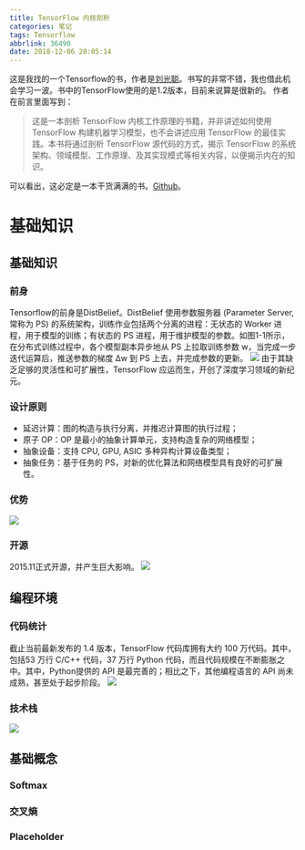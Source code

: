 ```yaml
---
title: TensorFlow 内核剖析
categories: 笔记
tags: Tensorflow
abbrlink: 36490
date: 2018-12-06 20:05:14
---
```

这是我找的一个Tensorflow的书，作者是[刘光聪](https://www.jianshu.com/p/fda4ae1e2547)。书写的非常不错，我也借此机会学习一波。书中的TensorFlow使用的是1.2版本，目前来说算是很新的。
作者在前言里面写到：
>这是一本剖析 TensorFlow 内核工作原理的书籍，并非讲述如何使用 TensorFlow 构建机器学习模型，也不会讲述应用 TensorFlow 的最佳实践。本书将通过剖析 TensorFlow 源代码的方式，揭示 TensorFlow 的系统架构、领域模型、工作原理、及其实现模式等相关内容，以便揭示内在的知识。

可以看出，这必定是一本干货满满的书。[Github](https://github.com/horance-liu/tensorflow-internals-errors)。
<!--more-->
# 基础知识
## 基础知识
### 前身
Tensorflow的前身是DistBelief。DistBelief 使用参数服务器 (Parameter Server, 常称为 PS) 的系统架构，训练作业包括两个分离的进程：无状态的 Worker 进程，用于模型的训练；有状态的 PS 进程，用于维护模型的参数。如图1-1所示，在分布式训练过程中，各个模型副本异步地从 PS 上拉取训练参数 w，当完成一步迭代运算后，推送参数的梯度 ∆w 到 PS 上去，并完成参数的更新。
![](/TensorFlow-内核剖析/20181206081413795.png)
由于其缺乏足够的灵活性和可扩展性，TensorFlow 应运而生，开创了深度学习领域的新纪元。
### 设计原则
- 延迟计算：图的构造与执行分离，并推迟计算图的执行过程；
- 原子 OP：OP 是最小的抽象计算单元，支持构造复杂的网络模型；
- 抽象设备：支持 CPU, GPU, ASIC 多种异构计算设备类型；
- 抽象任务：基于任务的 PS，对新的优化算法和网络模型具有良好的可扩展性。

### 优势
![](/TensorFlow-内核剖析/20181206081721146.png)

### 开源
2015.11正式开源，并产生巨大影响。
![](/TensorFlow-内核剖析/20181206081832279.png)

## 编程环境
### 代码统计
截止当前最新发布的 1.4 版本，TensorFlow 代码库拥有大约 100 万代码。其中，包括53 万行 C/C++ 代码，37 万行 Python 代码，而且代码规模在不断膨胀之中。其中，Python提供的 API 是最完善的；相比之下，其他编程语言的 API 尚未成熟，甚至处于起步阶段。
![](/TensorFlow-内核剖析/20181206081932974.png)
### 技术栈
![](/TensorFlow-内核剖析/20181206082100122.png)

## 基础概念
### Softmax
### 交叉熵
### Placeholder




